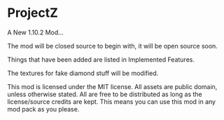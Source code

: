 ProjectZ
========

A New 1.10.2 Mod...

The mod will be closed source to begin with, it will be open source soon.

Things that have been added are listed in Implemented Features.

The textures for fake diamond stuff will be modified.

This mod is licensed under the MIT license. All assets are public domain, unless otherwise stated. All are free to be distributed as long as the license/source credits are kept. This means you can use this mod in any mod pack as you please.
